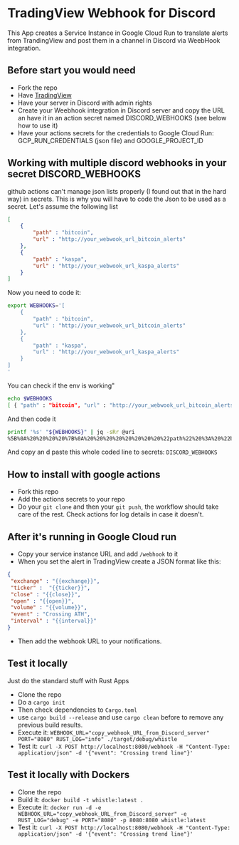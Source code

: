 # TradingView Webhook for Discord
This App creates a Service Instance in Google Cloud Run to translate alerts from TrandingView and post them in a channel in Discord via WeebHook integration.

## Before start you would need
* Fork the repo
* Have [TradingView](https://www.tradingview.com/) 
* Have your server in Discord with admin rights
* Create your Weebhook integration in Discord server and copy the URL an have it in an action secret named DISCORD_WEBHOOKS (see below how to use it)
* Have your actions secrets for the credentials to Google Cloud Run: GCP_RUN_CREDENTIALS (json file) and GOOGLE_PROJECT_ID

## Working with multiple discord webhooks in your secret DISCORD_WEBHOOKS

github actions can't manage json lists properly (I found out that in the hard way) in secrets.
This is why you will have to code the Json to be used as a secret.
Let's assume the following list
```json
[
    {
        "path" : "bitcoin",
        "url" : "http://your_webwook_url_bitcoin_alerts"
    },
    {
        "path" : "kaspa",
        "url" : "http://your_webwook_url_kaspa_alerts"
    }    
]
```

Now you need to code it:

```bash
export WEBHOOKS='[
    {
        "path" : "bitcoin",
        "url" : "http://your_webwook_url_bitcoin_alerts"
    },
    {
        "path" : "kaspa",
        "url" : "http://your_webwook_url_kaspa_alerts"
    }    
]
'
```

You can check if the env is working"
```bash
echo $WEBHOOKS
[ { "path" : "bitcoin", "url" : "http://your_webwook_url_bitcoin_alerts" }, { "path" : "kaspa", "url" : "http://your_webwook_url_kaspa_alerts" } ]
```

And then code it
```bash
printf '%s' "${WEBHOOKS}" | jq -sRr @uri
%5B%0A%20%20%20%20%7B%0A%20%20%20%20%20%20%20%20%22path%22%20%3A%20%22bitcoin%22%2C%0A%20%20%20%20%20%20%20%20%22url%22%20%3A%20%22http%3A%2F%2Fyour_webwook_url_bitcoin_alerts%22%0A%20%20%20%20%7D%2C%0A%20%20%20%20%7B%0A%20%20%20%20%20%20%20%20%22path%22%20%3A%20%22kaspa%22%2C%0A%20%20%20%20%20%20%20%20%22url%22%20%3A%20%22http%3A%2F%2Fyour_webwook_url_kaspa_alerts%22%0A%20%20%20%20%7D%20%20%20%20%0A%5D%0A
```

And copy an d paste this whole coded line to secrets: `DISCORD_WEBHOOKS`

## How to install with google actions
* Fork this repo
* Add the actions secrets to your repo
* Do your `git clone` and then your `git push`, the workflow should take care of the rest. Check actions for log details in case it doesn't.

## After it's running in Google Cloud run
* Copy your service instance URL and add `/webhook` to it
* When you set the alert in TradingView create a JSON format like this:
```json
{ 
 "exchange" : "{{exchange}}", 
 "ticker" :  "{{ticker}}",
 "close" : "{{close}}",
 "open" : "{{open}}",
 "volume" : "{{volume}}",
 "event" : "Crossing ATH",
 "interval" : "{{interval}}"
}
```
* Then add the webhook URL to your notifications.

## Test it locally
Just do the standard stuff with Rust Apps
* Clone the repo
* Do a `cargo init`
* Then check dependencies to `Cargo.toml`
* use `cargo build --release` and use `cargo clean` before to remove any previous build results.
* Execute it: `WEBHOOK_URL="copy_webhook_URL_from_Discord_server" PORT="8080" RUST_LOG="info" ./target/debug/whistle`
* Test it: `curl -X POST http://localhost:8080/webhook -H "Content-Type: application/json" -d '{"event": "Crossing trend line"}'`

## Test it locally with Dockers
* Clone the repo
* Build it: `docker build -t whistle:latest .`
* Execute it: `docker run -d -e WEBHOOK_URL="copy_webhook_URL_from_Discord_server" -e RUST_LOG="debug" -e PORT="8080" -p 8080:8080 whistle:latest`
* Test it: `curl -X POST http://localhost:8080/webhook -H "Content-Type: application/json" -d '{"event": "Crossing trend line"}'`

